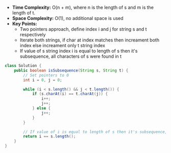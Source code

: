 - **Time Complexity:** O(n + m), where n is the length of s and m is the length of t.
- **Space Complexity:** O(1), no additional space is used
- **Key Points:**
    - Two pointers approach, define index i and j for string s and t respectively
    - Iterate both strings, if char at index matches then increament both index else increament only t string index
    - If value of s string index i is equal to length of s then it's subsequence, all characters of s were found in t 

```java
class Solution {
    public boolean isSubsequence(String s, String t) {
        // Set pointers to 0
        int i = 0, j = 0;

        while (i < s.length() && j < t.length()) {
            if (s.charAt(i) == t.charAt(j)) {
                i++;
                j++;
            } else {
                j++;
            }
        }

        // If value of i is equal to length of s then it's subsequence, all characters of s were found in t
        return i == s.length();
    }
}
```